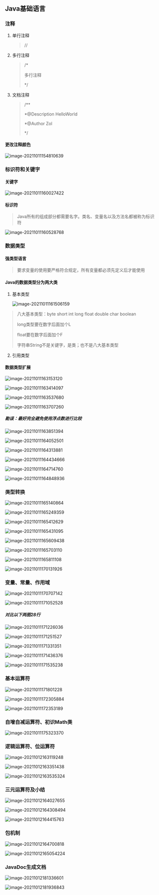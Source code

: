 ## Java基础语言

### 注释

1. 单行注释

   > //

2. 多行注释

   > /*
   >
   > 多行注释 
   >
   > */

3. 文档注释

   > /**
   >
   > *@Description HelloWorld
   >
   > *@Author Zol
   >
   > */

#### 更改注释颜色

![image-20211011154810639](C:\Users\admin\AppData\Roaming\Typora\typora-user-images\image-20211011154810639.png)

### 标识符和关键字

#### 关键字

![image-20211011160027422](C:\Users\admin\AppData\Roaming\Typora\typora-user-images\image-20211011160027422.png)

#### 标识符

> Java所有的组成部分都需要名字。类名、变量名以及方法名都被称为标识符

![image-20211011160528768](C:\Users\admin\AppData\Roaming\Typora\typora-user-images\image-20211011160528768.png)

### 数据类型

#### 强类型语言

> 要求变量的使用要严格符合规定，所有变量都必须先定义后才能使用

####  Java的数据类型分为两大类

1. 基本类型

   ![image-20211011161506159](C:\Users\admin\AppData\Roaming\Typora\typora-user-images\image-20211011161506159.png)

> 八大基本类型：byte short int long float double char boolean
>
> long类型要在数字后面加个L
>
> float要在数字后面加个F
>
> 字符串String不是关键字，是类；也不是八大基本类型

2. 引用类型

#### 数据类型扩展

![image-20211011163153120](C:\Users\admin\AppData\Roaming\Typora\typora-user-images\image-20211011163153120.png)

![image-20211011163414097](C:\Users\admin\AppData\Roaming\Typora\typora-user-images\image-20211011163414097.png)

![image-20211011163537680](C:\Users\admin\AppData\Roaming\Typora\typora-user-images\image-20211011163537680.png)

![image-20211011163707260](C:\Users\admin\AppData\Roaming\Typora\typora-user-images\image-20211011163707260.png)

##### 勘误：最好完全避免使用浮点数进行比较

![image-20211011163851394](C:\Users\admin\AppData\Roaming\Typora\typora-user-images\image-20211011163851394.png)

![image-20211011164052501](C:\Users\admin\AppData\Roaming\Typora\typora-user-images\image-20211011164052501.png)

![image-20211011164313881](C:\Users\admin\AppData\Roaming\Typora\typora-user-images\image-20211011164313881.png)

![image-20211011164434666](C:\Users\admin\AppData\Roaming\Typora\typora-user-images\image-20211011164434666.png)

![image-20211011164714760](C:\Users\admin\AppData\Roaming\Typora\typora-user-images\image-20211011164714760.png)

![image-20211011164848936](C:\Users\admin\AppData\Roaming\Typora\typora-user-images\image-20211011164848936.png)

### 类型转换

![image-20211011165140864](C:\Users\admin\AppData\Roaming\Typora\typora-user-images\image-20211011165140864.png)

![image-20211011165249359](C:\Users\admin\AppData\Roaming\Typora\typora-user-images\image-20211011165249359.png)

![image-20211011165412629](C:\Users\admin\AppData\Roaming\Typora\typora-user-images\image-20211011165412629.png)

![image-20211011165431095](C:\Users\admin\AppData\Roaming\Typora\typora-user-images\image-20211011165431095.png)

![image-20211011165609438](C:\Users\admin\AppData\Roaming\Typora\typora-user-images\image-20211011165609438.png)

![image-20211011165703110](C:\Users\admin\AppData\Roaming\Typora\typora-user-images\image-20211011165703110.png)

![image-20211011165811108](C:\Users\admin\AppData\Roaming\Typora\typora-user-images\image-20211011165811108.png)

![image-20211011170131926](C:\Users\admin\AppData\Roaming\Typora\typora-user-images\image-20211011170131926.png)

### 变量、常量、作用域

![image-20211011170707142](C:\Users\admin\AppData\Roaming\Typora\typora-user-images\image-20211011170707142.png)

![image-20211011171052528](C:\Users\admin\AppData\Roaming\Typora\typora-user-images\image-20211011171052528.png)

##### 对比以下两图28行

![image-20211011171226036](C:\Users\admin\AppData\Roaming\Typora\typora-user-images\image-20211011171226036.png)

![image-20211011171251527](C:\Users\admin\AppData\Roaming\Typora\typora-user-images\image-20211011171251527.png)

 

![image-20211011171331351](C:\Users\admin\AppData\Roaming\Typora\typora-user-images\image-20211011171331351.png)

![image-20211011171436376](C:\Users\admin\AppData\Roaming\Typora\typora-user-images\image-20211011171436376.png)

![image-20211011171535238](C:\Users\admin\AppData\Roaming\Typora\typora-user-images\image-20211011171535238.png)

### 基本运算符

![image-20211011171801228](C:\Users\admin\AppData\Roaming\Typora\typora-user-images\image-20211011171801228.png)

![image-20211011172305884](C:\Users\admin\AppData\Roaming\Typora\typora-user-images\image-20211011172305884.png)

![image-20211011172353189](C:\Users\admin\AppData\Roaming\Typora\typora-user-images\image-20211011172353189.png)

### 自增自减运算符、初识Math类

![image-20211011175323370](C:\Users\admin\AppData\Roaming\Typora\typora-user-images\image-20211011175323370.png)

### 逻辑运算符、位运算符

![image-20211012163119248](C:\Users\admin\AppData\Roaming\Typora\typora-user-images\image-20211012163119248.png)

![image-20211012163351438](C:\Users\admin\AppData\Roaming\Typora\typora-user-images\image-20211012163351438.png)

![image-20211012163535324](C:\Users\admin\AppData\Roaming\Typora\typora-user-images\image-20211012163535324.png)

### 三元运算符及小结

![image-20211012164027655](C:\Users\admin\AppData\Roaming\Typora\typora-user-images\image-20211012164027655.png)

![image-20211012164308494](C:\Users\admin\AppData\Roaming\Typora\typora-user-images\image-20211012164308494.png)

![image-20211012164415763](C:\Users\admin\AppData\Roaming\Typora\typora-user-images\image-20211012164415763.png)

### 包机制

![image-20211012164700818](C:\Users\admin\AppData\Roaming\Typora\typora-user-images\image-20211012164700818.png)

![image-20211012165054224](C:\Users\admin\AppData\Roaming\Typora\typora-user-images\image-20211012165054224.png)

### JavaDoc生成文档

![image-20211012181336601](C:\Users\admin\AppData\Roaming\Typora\typora-user-images\image-20211012181336601.png)

![image-20211012181936843](C:\Users\admin\AppData\Roaming\Typora\typora-user-images\image-20211012181936843.png)

